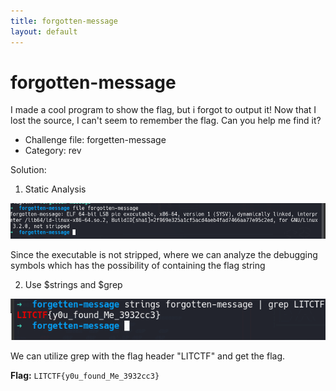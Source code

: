 ```yaml
---
title: forgotten-message
layout: default
---
```


# forgotten-message
I made a cool program to show the flag, but i forgot to output it! Now that I lost the source, I can't seem to remember the flag. Can you help me find it?

- Challenge file: forgetten-message
- Category: rev

Solution:

1. Static Analysis

<a href="image1.png">
    <img src="image1.png" alt="Static Analysis">
</a>

Since the executable is not stripped, where we can analyze the debugging symbols which has the possibility of containing the flag string

2. Use $strings and $grep

<a href="image2.png">
    <img src="image2.png" alt="Debug Symbols">
</a>

We can utilize grep with the flag header "LITCTF" and get the flag. 

**Flag:** `LITCTF{y0u_found_Me_3932cc3}`

